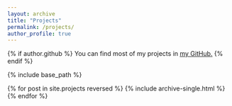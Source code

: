 ```yaml
---
layout: archive
title: "Projects"
permalink: /projects/
author_profile: true
---
```


{% if author.github %}
  You can find most of my projects in <u><a href="{{author.googlescholar}}"> my GitHub</a>.</u>
{% endif %}

{% include base_path %}

{% for post in site.projects reversed %}
  {% include archive-single.html %}
{% endfor %}
